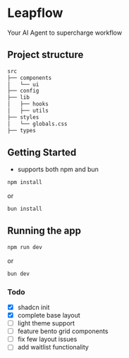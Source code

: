 # Leapflow

Your AI Agent to supercharge workflow

## Project structure

```bash
src
├── components
│   └── ui
├── config
├── lib
│   ├── hooks
│   ├── utils
├── styles
│   └── globals.css
├── types
```

## Getting Started

- supports both npm and bun

```bash
npm install
```

or
  
```bash
bun install
```

## Running the app

```bash
npm run dev
```

or

```bash
bun dev
```

### Todo

- [x] shadcn init
- [x] complete base layout
- [ ] light theme support
- [ ] feature bento grid components
- [ ] fix few layout issues
- [ ] add waitlist functionality
